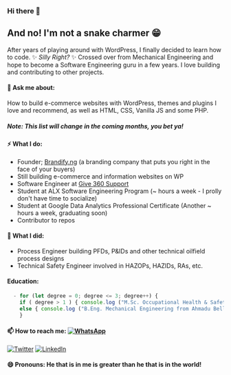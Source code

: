 ### Hi there 👋

## And no! I'm not a snake charmer 😁

After years of playing around with WordPress, I finally decided to learn how to code. ✨ _Silly Right?_ ✨ Crossed over from Mechanical Engineering and hope to become a Software Engineering guru in a few years. I love building and contributing to other projects.

#### 💬 Ask me about:
How to build e-commerce websites with WordPress, themes and plugins I love and recommend, as well as HTML, CSS, Vanilla JS and some PHP.
##### Note: This list will change in the coming months, you bet ya!

#### ⚡ What I do:
  - Founder; [Brandify.ng](https://github.com/brandify-ng) (a branding company that puts you right in the face of your buyers)
  - Still building e-commerce and information websites on WP
  - Software Engineer at [Give 360 Support](https://give360support.com)
  - Student at ALX Software Engineering Program (~ hours a week - I prolly don't have time to socialize)
  - Student at Google Data Analytics Professional Certificate (Another ~ hours a week, graduating soon)
  - Contributor to repos

#### 🌱 What I did:
  - Process Engineer building PFDs, P&IDs and other technical oilfield process designs
  - Technical Safety Engineer involved in HAZOPs, HAZIDs, RAs, etc.

#### Education:
```javascript
  - for (let degree = 0; degree <= 3; degree++) {
    if ( degree > 1 ) { console.log ("M.Sc. Occupational Health & Safety from University of Port Harcourt"); }     
    else { console.log ("B.Eng. Mechanical Engineering from Ahmadu Bello University, Zaria"); } 
    }
```
#### 📫 How to reach me: <a href="https://wa.me/2349091901021/" target="_blank"><img alt="WhatsApp" src="https://img.shields.io/badge/whatsapp-%2366FF00.svg?&style=flat&logo=whatsapp&logoColor=white" /></a>
<a href="https://twitter.com/jebuboy/" target="_blank"><img alt="Twitter" src="https://img.shields.io/badge/twitter-%231DA1F2.svg?&style=flat&logo=twitter&logoColor=white" /></a>
<a href="https://www.linkedin.com/in/ladetunji-osibanjo/" target="_blank"><img alt="LinkedIn" src="https://img.shields.io/badge/linkedin-%230077B5.svg?&style=flat&logo=linkedin&logoColor=white" /></a>

#### 😄 Pronouns: He that is in me is greater than he that is in the world!

